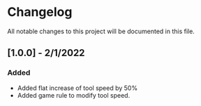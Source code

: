 # Changelog

All notable changes to this project will be documented in this file.

## [1.0.0] - 2/1/2022
### Added
- Added flat increase of tool speed by 50%
- Added game rule to modify tool speed.

